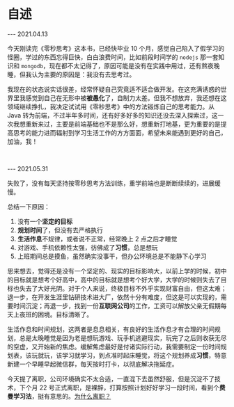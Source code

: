 # 自述

--- 2021.04.13

今天刚读完《零秒思考》这本书，已经快毕业 10 个月，感觉自己陷入了假学习的怪圈，学过的东西忘得巨快，白白浪费时间，比如前段时间学的 `nodejs` 那一套知识和 `mongodb`，现在都不太记得了，原因可能是没有在实践中用过，还有熬夜晚睡，但我认为主要的原因是：我没有去思考过。

我现在的状态说实话很差，经常怀疑自己究竟适不适合做开发。在这充满诱惑的世界里我感觉到自己在无形中被**被愚化**了，自制力太差。但我不想放弃，我还想在这领域继续挣扎，我决定试试用《零秒思考》中的方法锻炼自己的思考能力。从 Java 转为前端，不过半年多时间，还有好多好多的知识还没去深入探索过，这一次我想重新来过，主要是前端基础也不是那么好，想重新打地基，更为重要的是提高思考的能力进而辐射到学习生活工作的方方面面，希望未来能遇到更好的自己，加油，我！

<br>

--- 2021.05.31

失败了，没有每天坚持按零秒思考方法训练，重学前端也是断断续续的，进展缓慢。

总结一下原因：

1. 没有一个**坚定的目标**
2. **规划时间**了，但没有去严格执行
3. **生活作息**不规律，或者说不正常，经常晚上 2 点之后才睡觉
4. 对游戏、手机依赖性太强，彷佛成了**习惯**，总是想玩
5. 上班期间总是摸鱼，虽然确实没事干，但办公环境总是不能静下心学习

思来想去，觉得还是没有一个坚定的、现实的目标影响大，以前上学的时候，初中的目标就是想考个好高中，高中的目标就是想考个好大学，大学的时候则失去了目标也失去了大好光阴。对于个人来说，终极目标不外乎实现财富自由，但这太难；退一步，在开发生涯里钻研技术进大厂，依然十分有难度，但这是可以实现的，需要时间沉淀；再退一步，找到一份**互联网公司**的工作，工资可以解放父亲无假期每天上夜班的困境。目标清晰了。

生活作息和时间规划，这两者是息息相关，有良好的生活作息才有合理的时间规划，总是太晚睡觉是因为老是想玩游戏、玩手机逃避现实，玩完了之后则收获无尽的空虚，又开始新的焦虑。缓解焦虑最好是付诸实际行动，我需要制定一份时间规划表，该玩就玩，该学习就学习，到点准时起床睡觉，将这个规划养成**习惯**，特意新建一个早睡早起微信群，每天按时打卡，以彻底解决拖延症。

今天提了离职，公司环境确实不太合适，一直混下去虽然舒服，但是沉淀不了技术，下个月 22 号正式离职，是裸辞，打算按照计划好好学习一段时间，看到个**费曼学习法**，挺有意思的。[为什么离职？](https://juejin.cn/post/6960592127243845639) 